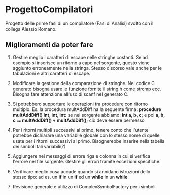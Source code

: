 # ProgettoCompilatori
Progetto delle prime fasi di un compilatore (Fasi di Analisi) svolto con il collega Alessio Romano.

## Miglioramenti da poter fare
1. Gestire meglio i caratteri di escape nelle stringhe costanti. Se ad esempio si inserisce un ritorno a capo nel sorgente, questo viene aggiunto erroneamente nella stringa.
Stesso discorso vale anche per le tabulazioni e altri caratteri di escape.

2. Modificare la gestione della comparazione di stringhe. Nel codice C generato bisogna usare le funzione fornite il string.h come strcmp ecc.
Bisogna fare attenzione all'uso di scanf nel generato C.

3. Si potrebbero supportare le operazioni tra procedure con ritorno multiplo. 
Es. la procedura multAddDiff ha la seguente firma: **procedure multAddDiff() int, int, int:**
se nel sorgente abbiamo: **int a, b, c;** e poi **a, b, c := multAddDiff() + multAddDiff();** ciò deve essere permesso

4. Per i ritorni multipli successivi al primo, tenere conto che l'utente potrebbe dichiarare una variabile globale 
con lo stesso nome di quelle usate per i ritorni successivi al primo. Bisognerebbe inserire nella tabella dei simboli tali variabili(?)

5. Aggiungere nei messaggi di errore riga e colonna in cui si verifica l'errore nel file sorgente. Gestire gli errori tramite eccezioni specifiche.

6. Verificare meglio cosa accade quando si annidano istruzioni dello stesso tipo: ad es. un **if** in un **if** ed un **while** in un **while**

7. Revisione generale e utilizzo di ComplexSymbolFactory per i simboli.
